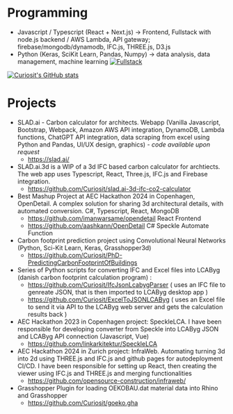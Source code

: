 # Programming
- Javascript / Typescript (React + Next.js) -> Frontend, Fullstack with node.js backend / AWS Lambda, API gateway; firebase/mongodb/dynamodb, IFC.js, THREE.js, D3.js
- Python (Keras, SciKit Learn, Pandas, Numpy) -> data analysis, data management, machine learning
[![Fullstack](https://skillicons.dev/icons?i=js,ts,nodejs,react,nextjs,threejs,tailwind,firebase,dynamodb,mongodb,github,py&theme=light)](https://skillicons.dev)

[![Curiosit's GitHub stats](https://github-readme-stats.vercel.app/api?username=curiosit)](https://github.com/anuraghazra/github-readme-stats)


# Projects
- SLAD.ai - Carbon calculator for architects. Webapp (Vanilla Javascript, Bootstrap, Webpack, Amazon AWS API integration, DynamoDB, Lambda functions, ChatGPT API integration, data scraping from excel using Python and Pandas, UI/UX design, graphics) - *code available upon request*
    - https://slad.ai/
- SLAD.ai.3d is a WIP of a 3d IFC based carbon calculator for archtiects. The web app uses Typescript, React, Three.js, IFC.js and Firebase integration.
    - https://github.com/Curiosit/slad.ai-3d-ifc-co2-calculator
- Best Mashup Project at AEC Hackathon 2024 in Copenhagen, OpenDetail. A complex solution for sharing 3d architectural details, with automated conversion. C#, Typescript, React, MongoDB
    - https://github.com/imanwarsame/opendetail React Frontend
    - https://github.com/aashkann/OpenDetail C# Speckle Automate Function
- Carbon footprint prediction project using Convolutional Neural Networks (Python, Sci-Kit Learn, Keras, Grasshopper3d)
    - https://github.com/Curiosit/PhD-PredictingCarbonFootprintOfBuildings 
- Series of Python scripts for converting IFC and Excel files into LCAByg (danish carbon footprint calculation program) :
    - https://github.com/Curiosit/IfcJsonLcabygParser ( uses an IFC file to genreate JSON, that is then imported to LCAByg desktop app )
    - https://github.com/Curiosit/ExcelToJSONLCAByg ( uses an Excel file to send it via API to the LCAByg web server and gets the calculation results back )
- AEC Hackathon 2023 in Copenhagen project: SpeckleLCA. I have been responsible for developing converter from Speckle into LCAByg JSON and LCAByg API connection (Javascript, Vue)
    - https://github.com/linkarkitektur/SpeckleLCA
- AEC Hackathon 2024 in Zurich project: InfraWeb. Automating turning 3d into 2d using THREE.js and IFC.js and github pages for autodeployment CI/CD. I have been responsible for setting up React, then creating the viewer using IFC.js and THREE.js and merging functionalities
    - https://github.com/opensource-construction/infraweb/
- Grasshopper Plugin for loading OEKOBAU.dat material data into Rhino and Grasshopper
    - https://github.com/Curiosit/goeko.gha


